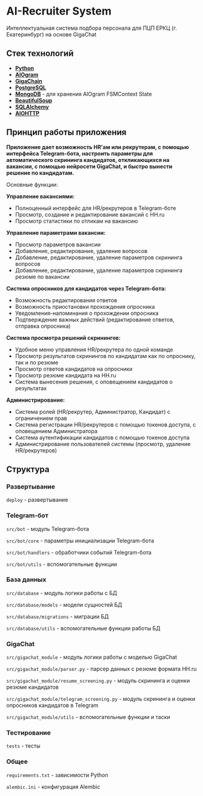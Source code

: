 # AI-Recruiter System

Интеллектуальная система подбора персонала для ПЦП ЕРКЦ (г. Екатеринбург) на основе GigaChat

## Стек технологий

- **[Python](https://www.python.org/doc/)**
- **[AIOgram](https://aiogram.dev/)** 
- **[GigaChain](https://github.com/ai-forever/gigachain)** 
- **[PostgreSQL](https://www.postgresql.org/)**
- **[MongoDB](https://www.mongodb.com/)** - для хранения AIOgram FSMContext State
- **[BeautifulSoup](https://www.crummy.com/software/BeautifulSoup/bs4/doc/)**
- **[SQLAlchemy](https://docs.sqlalchemy.org/en/20/)**
- **[AIOHTTP](https://docs.aiohttp.org/en/stable/)**

## Принцип работы приложения

**Приложение дает возможность HR'ам или рекрутерам, с помощью интерфейса Telegram-бота, настроить параметры для автоматического скрининга кандидатов, откликающихся на вакансии, с помощью нейросети GigaChat, и быстро вынести решение по кандидатам.**

Основные функции:

**Управление вакансиями:**
- Полноценный интерфейс для HR/рекрутеров в Telegram-боте
- Просмотр, создание и редактирование вакансий с HH.ru
- Просмотр статистики по отликам на вакансию

**Управление параметрами вакансии:**
- Просмотр параметров вакансии
- Добавление, редактирование, удаление вопросов
- Добавление, редактирование, удаление параметров скрининга вопросов
- Добавление, редактирование, удаление параметров скрининга резюме по вакансии

**Система опросников для кандидатов через Telegram-бота:**
- Возможность редактирования ответов
- Возможность приостановки прохождения опросника
- Уведомления-напоминания о прохождении опросника
- Подтверждение важных действий (редактирование ответов, отправка опросника)

**Система просмотра решений скринингов:**
- Удобное меню управления HR/рекрутера по одной команде
- Просмотр результатов скринингов по кандидатам как по опроснику, так и по резюме
- Просмотр ответов кандидатов на опросники
- Просмотр резюме кандидата на HH.ru
- Система вынесения решения, с оповещением кандидатов о результатах 

**Администрирование:**
- Система ролей (HR/рекрутер, Администратор, Кандидат) с ограничением прав
- Система регистрации HR/рекрутеров с помощью токенов доступа, с оповещением Администратора
- Система аутентификации кандидатов с помощью токенов доступа
- Администрирование пользователей системы (просмотр, удаление HR/рекрутеров)

## Структура

### Развертывание

`deploy` - развертывание

### Telegram-бот

`src/bot` - модуль Telegram-бота

`src/bot/core` - параметры инициализации Telegram-бота

`src/bot/handlers` - обработчики событий Telegram-бота

`src/bot/utils` - вспомогательные функции

### База данных

`src/database` - модуль логики работы с БД

`src/database/models` - модели сущностей БД

`src/database/migrations` - миграции БД

`src/database/utils` - вспомогательные функции работы БД

### GigaChat

`src/gigachat_module` - модуль логики работы с моделью GigaChat

`src/gigachat_module/parser.py` - парсер данных с резюме формата HH.ru

`src/gigachat_module/resume_screening.py` - модуль скрининга и оценки резюме кандидатов

`src/gigachat_module/telegram_screening.py` - модуль скрининга и оценки опросников кандидатов в Telegram

`src/gigachat_module/utils` - вспомогательные функции и таски

### Тестирование

`tests` - тесты

### Общее

`requirements.txt` - зависимости Python

`alembic.ini` - конфигурация Alembic
